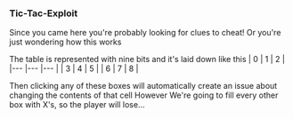 ### Tic-Tac-Exploit

Since you came here you're probably looking for clues to cheat!
Or you're just wondering how this works

The table is represented with nine bits and it's laid down like this
|   0	|   1	|   2	|
|---	|---	|---	|
|   3	|   4	|   5	|
|   6	|   7	|   8	|

Then clicking any of these boxes will automatically create an issue about changing the contents of that cell
However We're going to fill every other box with X's, so the player will lose...